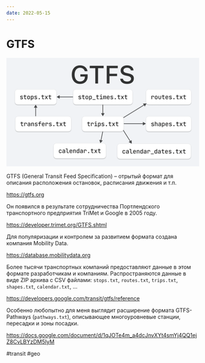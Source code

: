 ```yaml
---
date: 2022-05-15
---
```


# GTFS

![GTFS](../2022/gtfs.png "GTFS")

GTFS (General Transit Feed Specification) – отрытый формат для описания
расположения остановок, расписания движения и т.п.

https://gtfs.org

Он появился в результате сотрудничества Портлендского транспортного предприятия TriMet и Google
в 2005 году.

https://developer.trimet.org/GTFS.shtml

Для популяризации и контролем за развитием формата создана компания
Mobility Data.

https://database.mobilitydata.org

Более тысячи транспортных компаний предоставляют данные
в этом формате разработчикам и компаниям.
Распространяются данные в виде ZIP архива с CSV файлами: `stops.txt`,
`routes.txt`, `trips.txt`, `shapes.txt`, `calendar.txt`, ...

https://developers.google.com/transit/gtfs/reference

Особенно любопытно для меня выглядит расширение формата GTFS-Pathways
(`pathways.txt`), описывающее многоуровневые станции, пересадки и зоны посадки.

https://docs.google.com/document/d/1qJOTe4m_a4dcJnvXYt4smYj4QQ1ejZ8CvLBYzDM5IyM

#transit #geo
